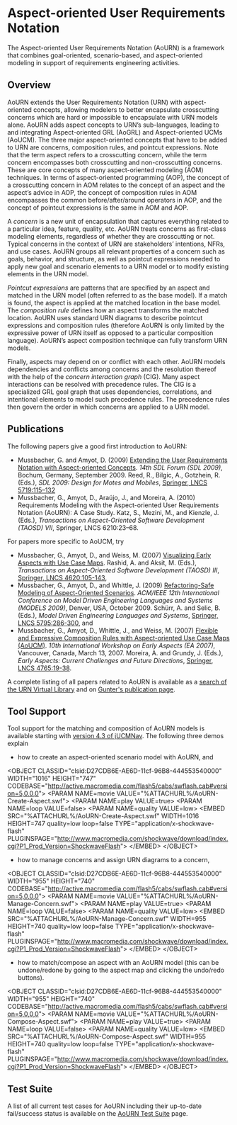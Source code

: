 # Aspect-oriented User Requirements Notation

The Aspect-oriented User Requirements Notation (AoURN) is a framework
that combines goal-oriented, scenario-based, and aspect-oriented
modeling in support of requirements engineering activities.

## Overview

AoURN extends the User Requirements Notation (URN) with aspect-oriented
concepts, allowing modelers to better encapsulate crosscutting concerns
which are hard or impossible to encapsulate with URN models alone. AoURN
adds aspect concepts to URN’s sub-languages, leading to and integrating
Aspect-oriented GRL (AoGRL) and Aspect-oriented UCMs (AoUCM). The three
major aspect-oriented concepts that have to be added to URN are
concerns, composition rules, and pointcut expressions. Note that the
term aspect refers to a crosscutting concern, while the term concern
encompasses both crosscutting and non-crosscutting concerns. These are
core concepts of many aspect-oriented modeling (AOM) techniques. In
terms of aspect-oriented programming (AOP), the concept of a
crosscutting concern in AOM relates to the concept of an aspect and the
aspect’s advice in AOP, the concept of composition rules in AOM
encompasses the common before/after/around operators in AOP, and the
concept of pointcut expressions is the same in AOM and AOP.

A *concern* is a new unit of encapsulation that captures everything
related to a particular idea, feature, quality, etc. AoURN treats
concerns as first-class modeling elements, regardless of whether they
are crosscutting or not. Typical concerns in the context of URN are
stakeholders’ intentions, NFRs, and use cases. AoURN groups all relevant
properties of a concern such as goals, behavior, and structure, as well
as pointcut expressions needed to apply new goal and scenario elements
to a URN model or to modify existing elements in the URN model.

*Pointcut expressions* are patterns that are specified by an aspect and
matched in the URN model (often referred to as the base model). If a
match is found, the aspect is applied at the matched location in the
base model. The *composition rule* defines how an aspect transforms the
matched location. AoURN uses standard URN diagrams to describe pointcut
expressions and composition rules (therefore AoURN is only limited by
the expressive power of URN itself as opposed to a particular
composition language). AoURN’s aspect composition technique can fully
transform URN models.

Finally, aspects may depend on or conflict with each other. AoURN models
dependencies and conflicts among concerns and the resolution thereof
with the help of the *concern interaction graph* (CIG). Many aspect
interactions can be resolved with precedence rules. The CIG is a
specialized GRL goal graph that uses dependencies, correlations, and
intentional elements to model such precedence rules. The precedence
rules then govern the order in which concerns are applied to a URN
model.

## Publications

The following papers give a good first introduction to AoURN:

  - Mussbacher, G. and Amyot, D. (2009) [Extending the User Requirements
    Notation with Aspect-oriented
    Concepts](http://jucmnav.softwareengineering.ca/twiki/bin/view/UCM/VirLibSDL09AoURN).
    *14th SDL Forum (SDL 2009)*, Bochum, Germany, September 2009. Reed,
    R., Bilgic, A., Gotzhein, R. (Eds.), *SDL 2009: Design for Motes and
    Mobiles*, [Springer,
    LNCS 5719:115–132](http://www.springerlink.com/content/m7076070166p8447)
  - Mussbacher, G., Amyot, D., Araújo, J., and Moreira, A. (2010)
    Requirements Modeling with the Aspect-oriented User Requirements
    Notation (AoURN): A Case Study. Katz, S., Mezini, M., and Kienzle,
    J. (Eds.), *Transactions on Aspect-Oriented Software Development
    (TAOSD) VII*, Springer, LNCS 6210:23–68.

For papers more specific to AoUCM, try

  - Mussbacher, G., Amyot, D., and Weiss, M. (2007) [Visualizing Early
    Aspects with Use Case
    Maps](http://jucmnav.softwareengineering.ca/twiki/bin/view/UCM/VirLibTaosd07).
    Rashid, A. and Aksit, M. (Eds.), *Transactions on Aspect-Oriented
    Software Development (TAOSD) III*, [Springer,
    LNCS 4620:105-143](http://www.springerlink.com/content/83157t064v7x76hl),
  - Mussbacher, G., Amyot, D., and Whittle, J. (2009) [Refactoring-Safe
    Modeling of Aspect-Oriented
    Scenarios](http://jucmnav.softwareengineering.ca/twiki/bin/view/UCM/VirLibModels09).
    *ACM/IEEE 12th International Conference on Model Driven Engineering
    Languages and Systems (MODELS 2009)*, Denver, USA, October 2009.
    Schürr, A. and Selic, B. (Eds.), *Model Driven Engineering
    Languages and Systems*, [Springer,
    LNCS 5795:286-300](http://www.springerlink.com/content/w14614412gx4q8lm),
    and
  - Mussbacher, G., Amyot, D., Whittle, J., and Weiss, M. (2007)
    [Flexible and Expressive Composition Rules with Aspect-oriented Use
    Case Maps
    (AoUCM)](http://jucmnav.softwareengineering.ca/twiki/bin/view/UCM/VirLibRoyAosd07).
    *10th International Workshop on Early Aspects (EA 2007)*, Vancouver,
    Canada, March 13, 2007. Moreira, A. and Grundy, J. (Eds.), *Early
    Aspects: Current Challenges and Future Directions*, [Springer,
    LNCS 4765:19-38](http://www.springerlink.com/content/g2g365420t026881).

A complete listing of all papers related to AoURN is available as a
[search of the URN Virtual Library](UCM.URNVirtualLibraryAoURN) and on
[Gunter's publication
page](http://www.site.uottawa.ca/~gunterm/publications/index.shtml).

## Tool Support

Tool support for the matching and composition of AoURN models is
available starting with [version 4.3 of jUCMNav](WebHome). The following
three demos explain

  - how to create an aspect-oriented scenario model with AoURN, and

\<OBJECT CLASSID="clsid:D27CDB6E-AE6D-11cf-96B8-444553540000"
WIDTH="1016" HEIGHT="747"
CODEBASE="<http://active.macromedia.com/flash5/cabs/swflash.cab#version=5,0,0,0>"\>
\<PARAM NAME=movie VALUE="%ATTACHURL%/AoURN-Create-Aspect.swf"\> \<PARAM
NAME=play VALUE=true\> \<PARAM NAME=loop VALUE=false\> \<PARAM
NAME=quality VALUE=low\> \<EMBED
SRC="%ATTACHURL%/AoURN-Create-Aspect.swf" WIDTH=1016 HEIGHT=747
quality=low loop=false TYPE="application/x-shockwave-flash"
PLUGINSPAGE="<http://www.macromedia.com/shockwave/download/index.cgi?P1_Prod_Version=ShockwaveFlash>"\>
\</EMBED\> \</OBJECT\>

  - how to manage concerns and assign URN diagrams to a concern,

\<OBJECT CLASSID="clsid:D27CDB6E-AE6D-11cf-96B8-444553540000"
WIDTH="955" HEIGHT="740"
CODEBASE="<http://active.macromedia.com/flash5/cabs/swflash.cab#version=5,0,0,0>"\>
\<PARAM NAME=movie VALUE="%ATTACHURL%/AoURN-Manage-Concern.swf"\>
\<PARAM NAME=play VALUE=true\> \<PARAM NAME=loop VALUE=false\> \<PARAM
NAME=quality VALUE=low\> \<EMBED
SRC="%ATTACHURL%/AoURN-Manage-Concern.swf" WIDTH=955 HEIGHT=740
quality=low loop=false TYPE="application/x-shockwave-flash"
PLUGINSPAGE="<http://www.macromedia.com/shockwave/download/index.cgi?P1_Prod_Version=ShockwaveFlash>"\>
\</EMBED\> \</OBJECT\>

  - how to match/compose an aspect with an AoURN model (this can be
    undone/redone by going to the aspect map and clicking the undo/redo
    buttons).

\<OBJECT CLASSID="clsid:D27CDB6E-AE6D-11cf-96B8-444553540000"
WIDTH="955" HEIGHT="740"
CODEBASE="<http://active.macromedia.com/flash5/cabs/swflash.cab#version=5,0,0,0>"\>
\<PARAM NAME=movie VALUE="%ATTACHURL%/AoURN-Compose-Aspect.swf"\>
\<PARAM NAME=play VALUE=true\> \<PARAM NAME=loop VALUE=false\> \<PARAM
NAME=quality VALUE=low\> \<EMBED
SRC="%ATTACHURL%/AoURN-Compose-Aspect.swf" WIDTH=955 HEIGHT=740
quality=low loop=false TYPE="application/x-shockwave-flash"
PLUGINSPAGE="<http://www.macromedia.com/shockwave/download/index.cgi?P1_Prod_Version=ShockwaveFlash>"\>
\</EMBED\> \</OBJECT\>

## Test Suite

A list of all current test cases for AoURN including their up-to-date
fail/success status is available on the [AoURN Test
Suite](AoURNTestSuite) page.
